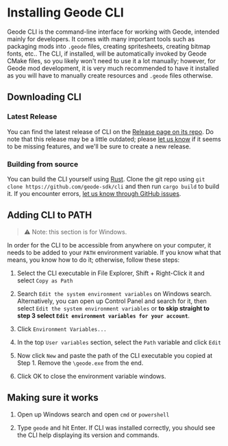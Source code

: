 # Installing Geode CLI

Geode CLI is the command-line interface for working with Geode, intended mainly for developers. It comes with many important tools such as packaging mods into `.geode` files, creating spritesheets, creating bitmap fonts, etc.. The CLI, if installed, will be automatically invoked by Geode CMake files, so you likely won't need to use it a lot manually; however, for Geode mod development, it is very much recommended to have it installed as you will have to manually create resources and `.geode` files otherwise.

## Downloading CLI

### Latest Release

You can find the latest release of CLI on the [Release page on its repo](https://github.com/geode-sdk/cli). Do note that this release may be a little outdated; please [let us know](/docs/contributing) if it seems to be missing features, and we'll be sure to create a new release.

### Building from source

You can build the CLI yourself using [Rust](https://doc.rust-lang.org/cargo/getting-started/installation.html). Clone the git repo using `git clone https://github.com/geode-sdk/cli` and then run `cargo build` to build it. If you encounter errors, [let us know through GitHub issues](https://github.com/geode-sdk/cli/issues).

## Adding CLI to PATH

> :warning: Note: this section is for Windows.

In order for the CLI to be accessible from anywhere on your computer, it needs to be added to your `PATH` environment variable. If you know what that means, you know how to do it; otherwise, follow these steps:

1. Select the CLI executable in File Explorer, Shift + Right-Click it and select `Copy as Path`

2. Search `Edit the system environment variables` on Windows search. Alternatively, you can open up Control Panel and search for it, then select `Edit the system environment variables` or **to skip straight to step 3 select `Edit environment variables for your account`**.

3. Click `Environment Variables...`

4. In the top `User variables` section, select the `Path` variable and click `Edit`

5. Now click `New` and paste the path of the CLI executable you copied at Step 1. Remove the `\geode.exe` from the end.

6. Click OK to close the environment variable windows.

## Making sure it works

1. Open up Windows search and open `cmd` or `powershell`

2. Type `geode` and hit Enter. If CLI was installed correctly, you should see the CLI help displaying its version and commands.

